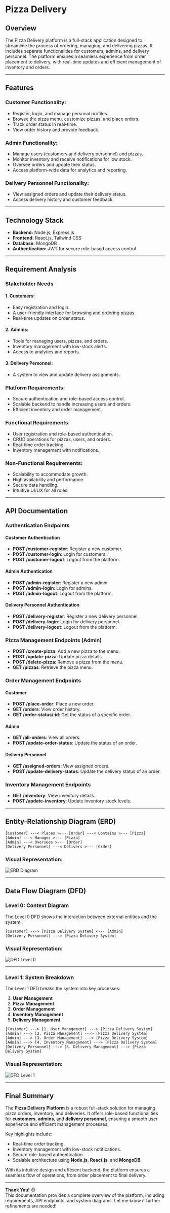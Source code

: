 # Pizza Delivery 

## Overview  
The Pizza Delivery platform is a full-stack application designed to streamline the process of ordering, managing, and delivering pizzas. It includes separate functionalities for customers, admins, and delivery personnel. The platform ensures a seamless experience from order placement to delivery, with real-time updates and efficient management of inventory and orders.

---

## Features  

### Customer Functionality:  
- Register, login, and manage personal profiles.  
- Browse the pizza menu, customize pizzas, and place orders.  
- Track order status in real-time.  
- View order history and provide feedback.  

### Admin Functionality:  
- Manage users (customers and delivery personnel) and pizzas.  
- Monitor inventory and receive notifications for low stock.  
- Oversee orders and update their status.  
- Access platform-wide data for analytics and reporting.  

### Delivery Personnel Functionality:  
- View assigned orders and update their delivery status.  
- Access delivery history and customer feedback.  

---

## Technology Stack  
- **Backend:** Node.js, Express.js  
- **Frontend:** React.js, Tailwind CSS  
- **Database:** MongoDB  
- **Authentication:** JWT for secure role-based access control  

---

## Requirement Analysis  

### Stakeholder Needs  

#### 1. Customers:  
- Easy registration and login.  
- A user-friendly interface for browsing and ordering pizzas.  
- Real-time updates on order status.  

#### 2. Admins:  
- Tools for managing users, pizzas, and orders.  
- Inventory management with low-stock alerts.  
- Access to analytics and reports.  

#### 3. Delivery Personnel:  
- A system to view and update delivery assignments.  

### Platform Requirements:  
- Secure authentication and role-based access control.  
- Scalable backend to handle increasing users and orders.  
- Efficient inventory and order management.  

### Functional Requirements:  
- User registration and role-based authentication.  
- CRUD operations for pizzas, users, and orders.  
- Real-time order tracking.  
- Inventory management with notifications.  

### Non-Functional Requirements:  
- Scalability to accommodate growth.  
- High availability and performance.  
- Secure data handling.  
- Intuitive UI/UX for all roles.  

---

## API Documentation  

### Authentication Endpoints  

#### Customer Authentication  
- **POST /customer-register**: Register a new customer.  
- **POST /customer-login**: Login for customers.  
- **POST /customer-logout**: Logout from the platform.  

#### Admin Authentication  
- **POST /admin-register**: Register a new admin.  
- **POST /admin-login**: Login for admins.  
- **POST /admin-logout**: Logout from the platform.  

#### Delivery Personnel Authentication  
- **POST /delivery-register**: Register a new delivery personnel.  
- **POST /delivery-login**: Login for delivery personnel.  
- **POST /delivery-logout**: Logout from the platform.  

### Pizza Management Endpoints (Admin)  
- **POST /create-pizza**: Add a new pizza to the menu.  
- **POST /update-pizza**: Update pizza details.  
- **POST /delete-pizza**: Remove a pizza from the menu.  
- **GET /pizzas**: Retrieve the pizza menu.  

### Order Management Endpoints  

#### Customer  
- **POST /place-order**: Place a new order.  
- **GET /orders**: View order history.  
- **GET /order-status/:id**: Get the status of a specific order.  

#### Admin  
- **GET /all-orders**: View all orders.  
- **POST /update-order-status**: Update the status of an order.  

#### Delivery Personnel  
- **GET /assigned-orders**: View assigned orders.  
- **POST /update-delivery-status**: Update the delivery status of an order.  

### Inventory Management Endpoints  
- **GET /inventory**: View inventory details.  
- **POST /update-inventory**: Update inventory stock levels.  

---

## Entity-Relationship Diagram (ERD)  

```plaintext
[Customer] ---< Places >--- [Order] ---< Contains >--- [Pizza]
[Admin] ---< Manages >--- [Pizza]
[Admin] ---< Oversees >--- [Order]
[Delivery Personnel] ---< Delivers >--- [Order]
```

### Visual Representation:  
![ERD Diagram](https://via.placeholder.com/800x600.png?text=ERD+for+Pizza+Delivery+Platform)  

---

## Data Flow Diagram (DFD)  

### Level 0: Context Diagram  
The Level 0 DFD shows the interaction between external entities and the system.  

```plaintext
[Customer] ---> [Pizza Delivery System] <--- [Admin]
[Delivery Personnel] ---> [Pizza Delivery System]
```

### Visual Representation:  
![DFD Level 0](https://via.placeholder.com/800x600.png?text=DFD+Level+0+Context+Diagram)  

---

### Level 1: System Breakdown  
The Level 1 DFD breaks the system into key processes:  

1. **User Management**  
2. **Pizza Management**  
3. **Order Management**  
4. **Inventory Management**  
5. **Delivery Management**  

```plaintext
[Customer] ---> [1. User Management] ---> [Pizza Delivery System]
[Admin] ---> [2. Pizza Management] ---> [Pizza Delivery System]
[Admin] ---> [3. Order Management] ---> [Pizza Delivery System]
[Admin] ---> [4. Inventory Management] ---> [Pizza Delivery System]
[Delivery Personnel] ---> [5. Delivery Management] ---> [Pizza Delivery System]
```

### Visual Representation:  
![DFD Level 1](https://via.placeholder.com/800x600.png?text=DFD+Level+1+System+Breakdown)  

---

## Final Summary  

The **Pizza Delivery Platform** is a robust full-stack solution for managing pizza orders, inventory, and deliveries. It offers role-based functionalities for **customers**, **admins**, and **delivery personnel**, ensuring a smooth user experience and efficient management processes.  

Key highlights include:  
- Real-time order tracking.  
- Inventory management with low-stock notifications.  
- Secure role-based authentication.  
- Scalable architecture using **Node.js**, **React.js**, and **MongoDB**.  

With its intuitive design and efficient backend, the platform ensures a seamless flow of operations, from order placement to final delivery.  

---

**Thank You!** 😊  
This documentation provides a complete overview of the platform, including requirements, API endpoints, and system diagrams. Let me know if further refinements are needed!
